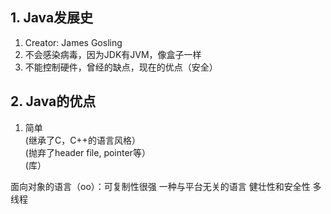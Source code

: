 ## 1. Java发展史

1. Creator: James Gosling
2. 不会感染病毒，因为JDK有JVM，像盒子一样
3. 不能控制硬件，曾经的缺点，现在的优点（安全）

## 2. Java的优点

1. 简单<br>
(继承了C，C++的语言风格）\
(抛弃了header file, pointer等）\
(库）

面向对象的语言（oo）：可复制性很强
一种与平台无关的语言
健壮性和安全性
多线程


